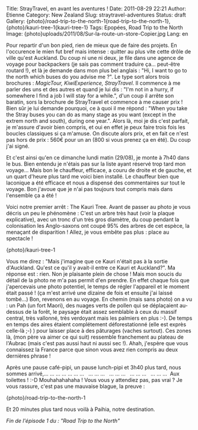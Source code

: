 Title: StrayTravel, en avant les aventures !
Date: 2011-08-29 22:21
Author: Etienne
Category: New Zealand
Slug: straytravel-adventures
Status: draft
Gallery: {photo}/road-trip-to-the-north-1{road-trip-to-the-north-1}, {photo}/kauri-tree-1{kauri-tree-1}
Tags: Epopées, Road Trip to the North
Image: {photo}uploads/2011/08/Sur-la-route-un-store-Copier.jpg
Lang: en

Pour repartir d'un bon pied, rien de mieux que de faire des projets. En
l'occurence le mien fut bref mais intense : quitter au plus vite cette
drôle de ville qu'est Auckland. Du coup ni une ni deux, je file dans une
agence de voyage pour backpackers (je sais pas comment traduire ça...
peut-être routard !), et là je demande dans mon plus bel anglais : "Hi,
I want to go to the north which buses do you advise me ?". Le type sort
alors trois brochures : *MagicTour, KiwiExperience, StrayTravel*. Il
commence à me parler des uns et des autres et quand je lui dis : "I'm
not in a hurry, if somewhere I find a job I will stay for a while.",
d'un coup il arrête son baratin, sors la brochure de StrayTravel et
commence à me causer prix ! Bien sûr je lui demande pourquoi, ce à quoi
il me répond : "When you take the Stray buses you can do as many stage
as you want (except in the extrem north and south), during one year.".
Alors là, moi je dis c'est parfait, je m'assure d'avoir bien compris, et
oui en effet je peux faire trois fois les boucles classiques si ça
m'amuse. On discute alors prix, et en fait ce n'est pas hors de prix :
560€ pour un an (800 si vous prenez ça en été). Du coup j'ai signé.

Et c'est ainsi qu'en ce dimanche lundi matin (29/08), je monte à 7h40
dans le bus. Bien entendu je n'étais pas sur la liste ayant réservé trop
tard mon voyage... Mais bon le chauffeur, efficace, a couru de droite et
de gauche, et un quart d'heure plus tard me voici bien installé. Le
chauffeur bien que laconique a été efficace et nous a dispensé des
commentaires sur tout le voyage. Bon j'avoue que je n'ai pas toujours
tout compris mais dans l'ensemble ça a été !

Voici notre premier arrêt : The Kauri Tree. Avant de passer au photo je
vous décris un peu le phénomène : C'est un arbre très haut (voir la
plaque explicative), avec un tronc d'un très gros diamètre, du coup
pendant la colonisation les Anglo-saxons ont coupé 95% des arbres de cet
espèce, la menaçant de disparition ! Allez, je vous embête pas plus :
place au spectacle !

{photo}/kauri-tree-1

Vous me direz : "Mais j'imagine que ce Kauri n'était pas à la sortie
d'Auckland. Qu'est ce qu'il y avait-il entre ce Kauri et Auckland?". Ma
réponse est : rien. Non je plaisante plein de chose ! Mais mon soucis du
détail de la photo ne m'a pas permit d'en prendre. En effet chaque fois
que j'apercevais une photo potentiel, le temps de régler l'appareil et
le moment était passé ! (ça m'est arrivé une dizaine de fois et ensuite
j'ai laissé tombé...) Bon, revenons en au voyage. En chemin (mais sans
photo) on a vu : un Pah (un fort Maori), des nuages verts de pollen qui
se déplaçaient au-dessus de la forêt, le paysage était assez semblable à
ceux du massif central, très vallonné, très verdoyant mais les palmiers
en plus :-). De temps en temps des aires étaient complétement
déforestationné (elle est exprès celle-là ;-) ) pour laisser place à des
pâturages (vaches surtout). Ces zones là, (mon père va aimer ce qui
suit) ressemble franchement au plateau de l'Aubrac (mais c'est pas aussi
haut ni aussi sec !). Ahah, j'espère que vous connaissez la France parce
que sinon vous avez rien compris au deux dernières phrase !

Après une pause café-pipi, un pause lunch-pipi et 3h40 plus tard, nous
sommes arrivé,... ... ... ... ... ... ...   ... ... ...   ... ... ...  
... ... ...   ... ... ...  Aux toilettes ! :-D Mouhahahahaha ! Vous vous
y attendiez pas, pas vrai ? Je vous rassure, c'est pas une mauvaise
blague, la preuve :

{photo}/road-trip-to-the-north-1

Et 20 minutes plus tard nous voilà à Paihia, notre destination.

*Fin de l'épisode 1 du : "Road Trip to the North"*

